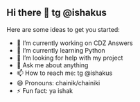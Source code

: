 ## Hi there 👋 tg @ishakus

Here are some ideas to get you started:

- 🔭 I’m currently working on CDZ Answers
- 🌱 I’m currently learning Python
- 🤔 I’m looking for help with my project
- 💬 Ask me about anything
- 📫 How to reach me: tg @ishakus
- 😄 Pronouns: chainik/chainiki
- ⚡ Fun fact: ya ishak

